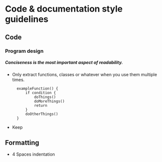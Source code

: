 # Code & documentation style guidelines




## Code



### Program design

##### *Conciseness is the most important aspect of readability.*

- Only extract functions, classes or whatever when you use them multiple times.

        exampleFunction() {
            if condition {
                doThings()
                doMoreThings()
                return
            }
            doOtherThings()
        }

- Keep



## Formatting

- 4 Spaces indentation